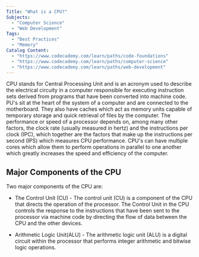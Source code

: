 ```yaml
---
Title: "What is a CPU?"
Subjects:
  - "Computer Science"
  - "Web Development"
Tags:
  - "Best Practices"
  - "Memory"
Catalog Content:
  - "https://www.codecademy.com/learn/paths/code-foundations"
  - "https://www.codecademy.com/learn/paths/computer-science"
  - "https://www.codecademy.com/learn/paths/web-development"
---
```


CPU stands for Central Processing Unit and is an acronym used to describe the electrical circuity in a computer responsible for executing instruction sets derived from programs that have been converted into machine code. PU's sit at the heart of the system of a computer and are connected to the motherboard. They also have caches which act as  memory units capable of temporary storage and quick retrieval of files by the computer. The performance or speed of a processor depends on, among many other factors, the clock rate (usually measured in hertz) and the instructions per clock (IPC), which together are the factors that make up the instructions per second (IPS) which measures CPU performance. CPU's can have multiple cores which allow them to perform operations in parallel to one another which greatly increases the speed and efficiency of the computer. 

## Major Components of the CPU

Two major components of the CPU are: 

* The Control Unit (CU) - The control unit (CU) is a component of the CPU that directs the operation of the processor. The Control Unit in the CPU controls the response to the instructions that have been sent to the processor via machine code by directing the flow of data between the CPU and the other devices. 

* Arithmetic Logic Unit(ALU) - The arithmetic logic unit (ALU) is a digital circuit within the processor that performs integer arithmetic and bitwise logic operations.

  

